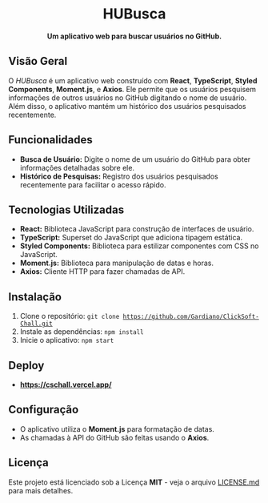 
<!-- Mantenha o título, substitua "SeuNome" pelo seu nome de usuário no GitHub -->
<h1 align="center">HUBusca</h1>

<p align="center">
  <strong>Um aplicativo web para buscar usuários no GitHub.</strong>
</p>

## Visão Geral

O <em>HUBusca</em> é um aplicativo web construído com <b>React</b>, <b>TypeScript</b>, <b>Styled Components</b>, <b>Moment.js</b>, e <b>Axios</b>. Ele permite que os usuários pesquisem informações de outros usuários no GitHub digitando o nome de usuário. Além disso, o aplicativo mantém um histórico dos usuários pesquisados recentemente.

## Funcionalidades

- **Busca de Usuário:** Digite o nome de um usuário do GitHub para obter informações detalhadas sobre ele.
- **Histórico de Pesquisas:** Registro dos usuários pesquisados recentemente para facilitar o acesso rápido.

## Tecnologias Utilizadas
- <b>React:</b> Biblioteca JavaScript para construção de interfaces de usuário.
- <b>TypeScript:</b> Superset do JavaScript que adiciona tipagem estática.
- <b>Styled Components:</b> Biblioteca para estilizar componentes com CSS no JavaScript.
- <b>Moment.js:</b> Biblioteca para manipulação de datas e horas.
- <b>Axios:</b> Cliente HTTP para fazer chamadas de API.

## Instalação

1. Clone o repositório: <code>git clone https://github.com/Gardiano/ClickSoft-Chall.git</code>
2. Instale as dependências: <code>npm install</code>
3. Inicie o aplicativo: <code>npm start</code>

## Deploy

- <b> https://cschall.vercel.app/ </b>

## Configuração

- O aplicativo utiliza o <b>Moment.js</b> para formatação de datas.
- As chamadas à API do GitHub são feitas usando o <b>Axios</b>.

## Licença

Este projeto está licenciado sob a Licença <b>MIT</b> - veja o arquivo <a href="LICENSE.md">LICENSE.md</a> para mais detalhes.
